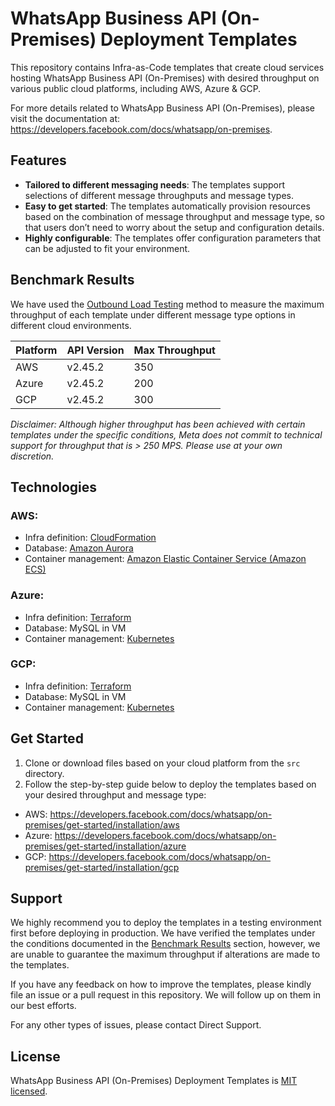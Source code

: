 # WhatsApp Business API (On-Premises) Deployment Templates

This repository contains Infra-as-Code templates that create cloud services hosting WhatsApp Business API (On-Premises) with desired throughput on various public cloud platforms, including AWS, Azure & GCP.

For more details related to WhatsApp Business API (On-Premises), please visit the documentation at: https://developers.facebook.com/docs/whatsapp/on-premises.

## Features
* **Tailored to different messaging needs**: The templates support selections of different message throughputs and message types.
* **Easy to get started**: The templates automatically provision resources based on the combination of message throughput and message type, so that users don’t need to worry about the setup and configuration details.
* **Highly configurable**: The templates offer configuration parameters that can be adjusted to fit your environment.

## Benchmark Results
We have used the [Outbound Load Testing](https://developers.facebook.com/docs/whatsapp/guides/high-throughput#evaluating-performance) method to measure the maximum throughput of each template under different message type options in different cloud environments.

| Platform | API Version | Max Throughput |
|----------|-------------|----------------|
| AWS      | v2.45.2     | 350            |
| Azure    | v2.45.2     | 200            |
| GCP      | v2.45.2     | 300            |

*Disclaimer: Although higher throughput has been achieved with certain templates under the specific conditions, Meta does not commit to technical support for throughput that is > 250 MPS. Please use at your own discretion.*

## Technologies
### AWS:
* Infra definition: [CloudFormation](https://docs.aws.amazon.com/cloudformation/index.html)
* Database: [Amazon Aurora](https://aws.amazon.com/rds/aurora/)
* Container management: [Amazon Elastic Container Service (Amazon ECS)](https://aws.amazon.com/ecs/)
### Azure:
* Infra definition: [Terraform](https://www.terraform.io/)
* Database: MySQL in VM
* Container management: [Kubernetes](https://kubernetes.io/)
### GCP:
* Infra definition: [Terraform](https://www.terraform.io/)
* Database: MySQL in VM
* Container management: [Kubernetes](https://kubernetes.io/)

## Get Started
1. Clone or download files based on your cloud platform from the `src` directory.
2. Follow the step-by-step guide below to deploy the templates based on your desired throughput and message type:
  * AWS: https://developers.facebook.com/docs/whatsapp/on-premises/get-started/installation/aws
  * Azure: https://developers.facebook.com/docs/whatsapp/on-premises/get-started/installation/azure
  * GCP: https://developers.facebook.com/docs/whatsapp/on-premises/get-started/installation/gcp

## Support
We highly recommend you to deploy the templates in a testing environment first before deploying in production. We have verified the templates under the conditions documented in the [Benchmark Results](#benchmark-results) section, however, we are unable to guarantee the maximum throughput if alterations are made to the templates.

If you have any feedback on how to improve the templates, please kindly file an issue or a pull request in this repository. We will follow up on them in our best efforts.

For any other types of issues, please contact Direct Support.

## License
WhatsApp Business API (On-Premises) Deployment Templates is [MIT licensed](./LICENSE).
